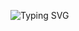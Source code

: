 ![Typing SVG](https://readme-typing-svg.demolab.com?font=Fira+Code&size=12&pause=2000&color=33FF33+&width=755&lines=Hi+there,+my+name+is+Guillermo+Villanueva+Benito+.)

